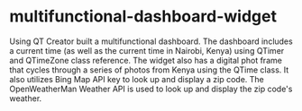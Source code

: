 # multifunctional-dashboard-widget
Using QT Creator built a multifunctional dashboard. The dashboard includes a current time (as well as the current time in Nairobi, Kenya) using QTimer and QTimeZone class reference. The widget also has a digital phot frame that cycles through a series of photos from Kenya using the QTime class. It also utilizes Bing Map API key to look up and display a zip code. The OpenWeatherMan Weather API is used to look up and display the zip code's weather. 
